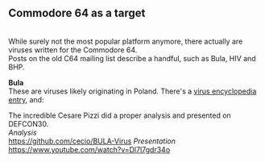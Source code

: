 <h2>Commodore 64 as a target</h2>
<br>
While surely not the most popular platform anymore, there actually are viruses written for the Commodore 64. <br>
Posts on the old C64 mailing list describe a handful, such as Bula, HIV and BHP.<br>

**Bula** <br>
These are viruses likely originating in Poland. There's a [virus encyclopedia entry](http://virus.wikidot.com/bula), and:<br>

The incredible Cesare Pizzi did a proper analysis and presented on DEFCON30.<br>
*Analysis*<br>
https://github.com/cecio/BULA-Virus
*Presentation*<br>
https://www.youtube.com/watch?v=Dl7l7gdr34o


